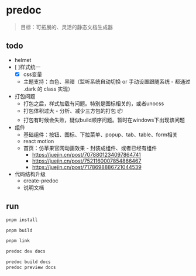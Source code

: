 # predoc
> 目标：可拓展的、灵活的静态文档生成器

## todo
- helmet
- [ ]样式统一
  - [x] css变量
  - 主题支持：白色、黑暗（监听系统自动切换 or 手动设置跟随系统 - 都通过 .dark 的 class 实现）
- 打包问题
  - 打包之后，样式加载有问题。特别是图标相关的，或者unocss
  - 打包体积过大 - 分析、减少三方包的打包 📦
  - 打包有时候会失败，疑似build顺序问题。暂时在windows下出现该问题
- 组件
  - 基础组件：按钮、图标、下拉菜单、popup、tab、table、form相关
  - react motion
  - 首页：仿苹果官网动画效果 - 封装成组件、或者已经有组件
    - https://juejin.cn/post/7078801234097864741
    - https://juejin.cn/post/7521160007854866467
    - https://juejin.cn/post/7178698886721044539
- 代码结构升级
  - create-predoc
  - 说明文档

## run
```bash
pnpm install

pnpm build

pnpm link

predoc dev docs

predoc build docs
predoc preview docs
```
